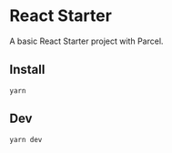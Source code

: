 # React Starter

A basic React Starter project with Parcel.

## Install

```
yarn
```

## Dev

```
yarn dev
```